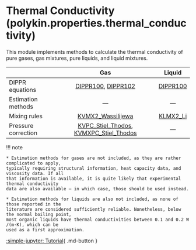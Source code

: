 # Thermal Conductivity (polykin.properties.thermal_conductivity)

This module implements methods to calculate the thermal conductivity of pure gases, gas
mixtures, pure liquids, and liquid mixtures.

|                     |                     Gas                    |      Liquid     |
|---------------------|:------------------------------------------:|:---------------:|
| DIPPR equations     | [DIPPR100], [DIPPR102]                     | [DIPPR100]      |
| Estimation methods  |                      —                     |      —          |
| Mixing rules        | [KVMX2_Wassilijewa]                        | [KLMX2_Li]      |
| Pressure correction | [KVPC_Stiel_Thodos], [KVMXPC_Stiel_Thodos] |      —          |

!!! note

    * Estimation methods for gases are not included, as they are rather complicated to apply,
    typically requiring structural information, heat capacity data, and viscosity data. If all
    that information is available, it is quite likely that experimental thermal conductivity
    data are also available — in which case, those should be used instead.

    * Estimation methods for liquids are also not included, as none of those reported in the
    literature are considered sufficiently reliable. Nonetheless, below the normal boiling point,
    most organic liquids have thermal conductivities between 0.1 and 0.2 W /(m·K), which can be
    used as a first approximation.

[:simple-jupyter: Tutorial](../../../tutorials/thermal_conductivity){ .md-button }

[DIPPR100]: ../equations/index.md#polykin.properties.equations.dippr.DIPPR100
[DIPPR102]: ../equations/index.md#polykin.properties.equations.dippr.DIPPR102

[KLMX2_Li]: KLMX2_Li.md
[KVMX2_Wassilijewa]: KVMX2_Wassilijewa.md
[KVPC_Stiel_Thodos]: KVPC_Stiel_Thodos.md
[KVMXPC_Stiel_Thodos]: KVMXPC_Stiel_Thodos.md